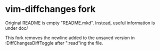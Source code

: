# vim-diffchanges fork
Original README is empty "README.mkd". Instead, useful information is under doc/

This fork removes the newline added to the unsaved version in :DiffChangesDiffToggle after ":read"ing the file.
